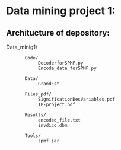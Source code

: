 # Data mining project 1:


## Architucture of depository:


Data_minig1/

           Code/
                DecoderforSPMF.py 
                Encode_data_forSPMF.py
          
           Data/
                GrandEst
           
           Files_pdf/
                SignificationDesVariables.pdf
                TP-project.pdf
           
           Results/
                encoded_file.txt
                invdico.dbm 
           
           Tools/
                spmf.jar
